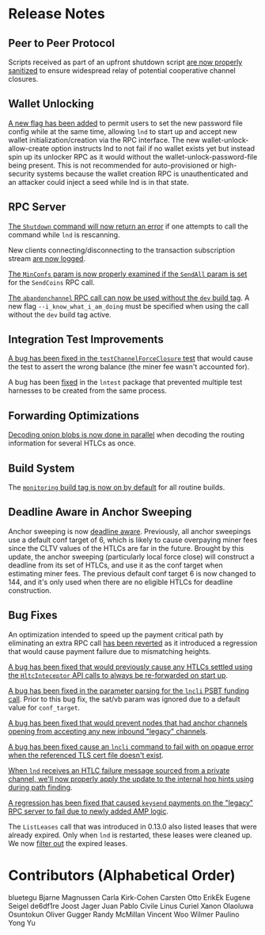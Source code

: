 # Release Notes

## Peer to Peer Protocol

Scripts received as part of an upfront shutdown script [are now properly
sanitized](https://github.com/vanditshah99/lnd/pull/5369) to ensure
widespread relay of potential cooperative channel closures.

## Wallet Unlocking

[A new flag has been added](https://github.com/vanditshah99/lnd/pull/5457)
to permit users to set the new password file config while at the same time,
allowing `lnd` to start up and accept new wallet initialization/creation via the
RPC interface. The new wallet-unlock-allow-create option instructs lnd to not
fail if no wallet exists yet but instead spin up its unlocker RPC as it would
without the wallet-unlock-password-file being present.  This is not recommended
for auto-provisioned or high-security systems because the wallet creation RPC
is unauthenticated and an attacker could inject a seed while lnd is in that
state.

## RPC Server

[The `Shutdown` command will now return an
error](https://github.com/vanditshah99/lnd/pull/5364) if one attempts to
call the command while `lnd` is rescanning.

New clients connecting/disconnecting to the transaction subscription stream
[are now logged](https://github.com/vanditshah99/lnd/pull/5358).

[The `MinConfs` param is now properly examined if the `SendAll` param is
set](https://github.com/vanditshah99/lnd/pull/5200) for the `SendCoins` RPC
call.

[The `abandonchannel` RPC call can now be used without the `dev` build
tag](https://github.com/vanditshah99/lnd/pull/5335). A new flag
`--i_know_what_i_am_doing` must be specified when using the call without the
`dev` build tag active.

## Integration Test Improvements

[A bug has been fixed in the `testChannelForceClosure`
test](https://github.com/vanditshah99/lnd/pull/5348) that would cause the
test to assert the wrong balance (the miner fee wasn't accounted for).

A bug has been [fixed](https://github.com/vanditshah99/lnd/pull/5674) in 
the `lntest` package that prevented multiple test harnesses to be created from 
the same process.

## Forwarding Optimizations

[Decoding onion blobs is now done in
parallel](https://github.com/vanditshah99/lnd/pull/5248) when decoding the
routing information for several HTLCs as once.

## Build System

The [`monitoring` build tag is now on by
default](https://github.com/vanditshah99/lnd/pull/5399) for all routine
builds.

## Deadline Aware in Anchor Sweeping

Anchor sweeping is now [deadline
aware](https://github.com/vanditshah99/lnd/pull/5148). Previously, all
anchor sweepings use a default conf target of 6, which is likely to cause
overpaying miner fees since the CLTV values of the HTLCs are far in the future.
Brought by this update, the anchor sweeping (particularly local force close)
will construct a deadline from its set of HTLCs, and use it as the conf target
when estimating miner fees. The previous default conf target 6 is now changed
to 144, and it's only used when there are no eligible HTLCs for deadline
construction.

## Bug Fixes

An optimization intended to speed up the payment critical path by
eliminating an extra RPC call [has been
reverted](https://github.com/vanditshah99/lnd/pull/5404) as it
introduced a regression that would cause payment failure due to mismatching
heights.

[A bug has been fixed that would previously cause any HTLCs settled using the
`HltcInteceptor` API calls to always be re-forwarded on start
up](https://github.com/vanditshah99/lnd/pull/5280).

[A bug has been fixed in the parameter parsing for the `lncli` PSBT funding
call](https://github.com/vanditshah99/lnd/pull/5441).  Prior to this bug
fix, the sat/vb param was ignored due to a default value for `conf_target`.

[A bug has been fixed that would prevent nodes that had anchor channels opening
from accepting any new inbound "legacy"
channels](https://github.com/vanditshah99/lnd/pull/5428).

[A bug has been fixed cause an `lncli` command to fail with on opaque error
when the referenced TLS cert file doesn't
exist](https://github.com/vanditshah99/lnd/pull/5416).

[When `lnd` receives an HTLC failure message sourced from a private channel,
we'll now properly apply the update to the internal hop hints using during path
finding](https://github.com/vanditshah99/lnd/pull/5332).

[A regression has been fixed that caused `keysend` payments on the "legacy" RPC
server to fail due to newly added AMP
logic](https://github.com/vanditshah99/lnd/pull/5419).

The `ListLeases` call that was introduced in 0.13.0 also listed leases that were
already expired. Only when `lnd` is restarted, these leases were cleaned up. We
now [filter out](https://github.com/vanditshah99/lnd/pull/5472) the expired
leases.

# Contributors (Alphabetical Order)

bluetegu 
Bjarne Magnussen 
Carla Kirk-Cohen
Carsten Otto 
ErikEk 
Eugene Seigel
de6df1re 
Joost Jager 
Juan Pablo Civile 
Linus Curiel Xanon
Olaoluwa Osuntokun 
Oliver Gugger 
Randy McMillan 
Vincent Woo 
Wilmer Paulino 
Yong Yu
